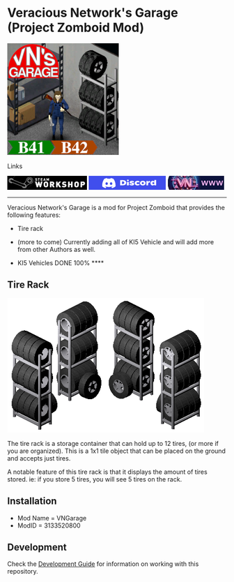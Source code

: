 # Veracious Network's Garage (Project Zomboid Mod)

![VN Garage Tire Rack](src/preview.png)

Links

[![VN Garage on Steam Workshop](docs/images/btn-steam.png)](https://steamcommunity.com/sharedfiles/filedetails/?id=3133520800)
[![Veracious Network Discord](docs/images/btn-discord.png)](https://discord.gg/9CWsDncg7w)
[![Veracious Network Web](docs/images/btn-vn.png)](https://www.veraciousnetwork.com)

---

Veracious Network's Garage is a mod for Project Zomboid that provides the following features:

* Tire rack
* (more to come)  Currently adding all of KI5 Vehicle and will add more from other Authors as well.

* KI5 Vehicles DONE 100% ****

## Tire Rack

![Tire Rack](docs/images/preview-tirerack.png)

The tire rack is a storage container that can hold up to 12 tires, (or more if you are organized).
This is a 1x1 tile object that can be placed on the ground and accepts just tires.

A notable feature of this tire rack is that it displays the amount of tires stored.
ie: if you store 5 tires, you will see 5 tires on the rack.

## Installation

* Mod Name = VNGarage
* ModID = 3133520800

## Development

Check the [Development Guide](DEVELOPMENT.md) for information on working with this repository.

